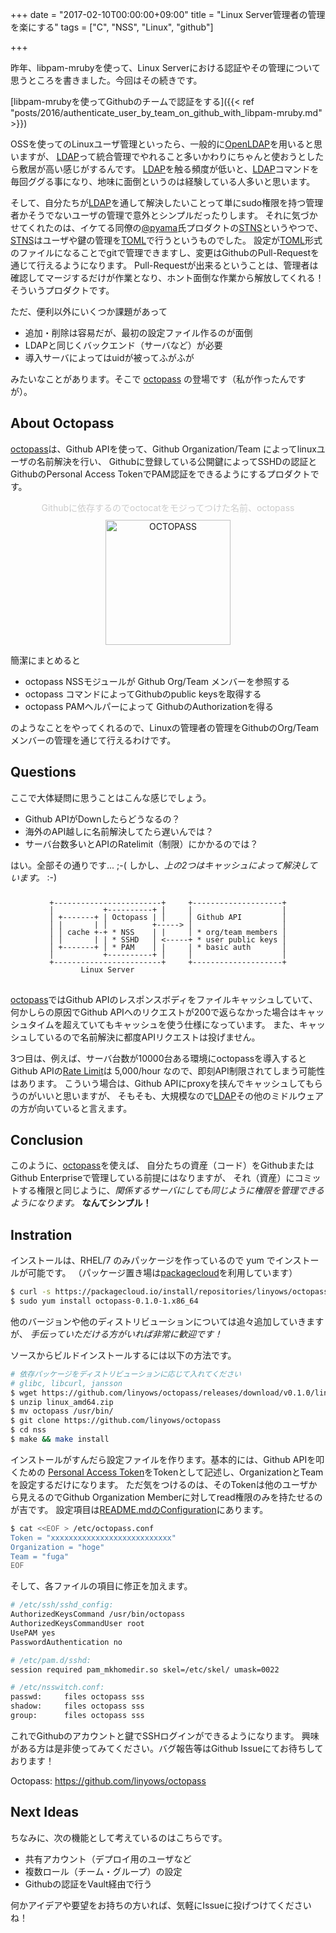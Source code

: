 +++
date = "2017-02-10T00:00:00+09:00"
title = "Linux Server管理者の管理を楽にする"
tags = ["C", "NSS", "Linux", "github"]

+++

昨年、libpam-mrubyを使って、Linux Serverにおける認証やその管理について思うところを書きました。今回はその続きです。

[libpam-mrubyを使ってGithubのチームで認証をする]({{< ref "posts/2016/authenticate_user_by_team_on_github_with_libpam-mruby.md" >}})

OSSを使ってのLinuxユーザ管理といったら、一般的に[OpenLDAP][ldap]を用いると思いますが、
[LDAP][ldap]って統合管理でやれること多いかわりにちゃんと使おうとしたら敷居が高い感じがするんです。
[LDAP][ldap]を触る頻度が低いと、[LDAP][ldap]コマンドを毎回ググる事になり、地味に面倒というのは経験している人多いと思います。

そして、自分たちが[LDAP][ldap]を通して解決したいことって単にsudo権限を持つ管理者かそうでないユーザの管理で意外とシンプルだったりします。
それに気づかせてくれたのは、イケてる同僚の[@pyama][pyama]氏プロダクトの[STNS][stns]というやつで、[STNS][stns]はユーザや鍵の管理を[TOML][toml]で行うというものでした。
設定が[TOML][toml]形式のファイルになることでgitで管理できますし、変更はGithubのPull-Requestを通じて行えるようになります。
Pull-Requestが出来るということは、管理者は確認してマージするだけが作業となり、ホント面倒な作業から解放してくれる！そういうプロダクトです。

ただ、便利以外にいくつか課題があって

- 追加・削除は容易だが、最初の設定ファイル作るのが面倒
- LDAPと同じくバックエンド（サーバなど）が必要
- 導入サーバによってはuidが被ってふがふが

みたいなことがあります。そこで [octopass][octopass] の登場です（私が作ったんですが）。

About Octopass
--------------

[octopass][octopass]は、Github APIを使って、Github Organization/Team によってlinuxユーザの名前解決を行い、
Githubに登録している公開鍵によってSSHDの認証とGithubのPersonal Access TokenでPAM認証をできるようにするプロダクトです。

<figure id="octopass" align="center">
<figcaption style="color:ccc;padding-bottom:10px;">Githubに依存するのでoctocatをモジってつけた名前、octopass</figcaption>
<img alt="OCTOPASS" src="https://github.com/linyows/octopass/blob/master/misc/octopass.png?raw=true" width="200">
</figure>

簡潔にまとめると

- octopass NSSモジュールが Github Org/Team メンバーを参照する
- octopass コマンドによってGithubのpublic keysを取得する
- octopass PAMヘルパーによって GithubのAuthorizationを得る

のようなことをやってくれるので、Linuxの管理者の管理をGithubのOrg/Teamメンバーの管理を通じて行えるわけです。

Questions
---------

ここで大体疑問に思うことはこんな感じでしょう。

- Github APIがDownしたらどうなるの？
- 海外のAPI越しに名前解決してたら遅いんでは？
- サーバ台数多いとAPIのRatelimit（制限）にかかるのでは？

はい。全部その通りです... ;-( しかし、*上の2つはキャッシュによって解決しています。* :-)

<div style="margin:10px 0 30px;"><pre><code class="nohighlight" style="text-align:center;display:block;line-height:1">
+------------------------+     +--------------------+
|           +----------+ |     |                    |
| +-------+ | Octopass | |     | Github API         |
| |       | |          +-----> |                    |
| | cache +-+ * NSS    | |     | * org/team members |
| |       | | * SSHD   | <-----+ * user public keys |
| +-------+ | * PAM    | |     | * basic auth       |
|           +----------+ |     |                    |
+------------------------+     +--------------------+
       Linux Server                                  
</code></pre></div>

[octopass][octopass]ではGithub APIのレスポンスボディをファイルキャッシュしていて、
何かしらの原因でGithub APIへのリクエストが200で返らなかった場合はキャッシュタイムを超えていてもキャッシュを使う仕様になっています。
また、キャッシュしているので名前解決に都度APIリクエストは投げません。

3つ目は、例えば、サーバ台数が10000台ある環境にoctopassを導入すると
Github APIの[Rate Limit][ratelimit]は 5,000/hour なので、即刻API制限されてしまう可能性はあります。
こういう場合は、Github APIにproxyを挟んでキャッシュしてもらうのがいいと思いますが、
そもそも、大規模なので[LDAP][ldap]その他のミドルウェアの方が向いていると言えます。

Conclusion
----------

このように、[octopass][octopass]を使えば、
自分たちの資産（コード）をGithubまたはGithub Enterpriseで管理している前提にはなりますが、
それ（資産）にコミットする権限と同じように、*関係するサーバにしても同じように権限を管理できるようになります。*
**なんてシンプル！**

Instration
----------

インストールは、RHEL/7 のみパッケージを作っているので yum でインストールが可能です。
（パッケージ置き場は[packagecloud][packagecloud]を利用しています）

```sh
$ curl -s https://packagecloud.io/install/repositories/linyows/octopass/script.rpm.sh | sudo bash
$ sudo yum install octopass-0.1.0-1.x86_64
```

他のバージョンや他のディストリビューションについては追々追加していきますが、
*手伝っていただける方がいれば非常に歓迎です！*

ソースからビルドインストールするには以下の方法です。

```sh
# 依存パッケージをディストリビューションに応じて入れてください
# glibc, libcurl, jansson
$ wget https://github.com/linyows/octopass/releases/download/v0.1.0/linux_amd64.zip
$ unzip linux_amd64.zip
$ mv octopass /usr/bin/
$ git clone https://github.com/linyows/octopass
$ cd nss
$ make && make install
```

インストールがすんだら設定ファイルを作ります。基本的には、Github APIを叩くための
[Personal Access Token][token]をTokenとして記述し、OrganizationとTeamを設定するだけになります。
ただ気をつけるのは、そのTokenは他のユーザから見えるのでGithub Organization Memberに対してread権限のみを持たせるのが吉です。
設定項目は[README.mdのConfiguration][conf]にあります。

```sh
$ cat <<EOF > /etc/octopass.conf
Token = "xxxxxxxxxxxxxxxxxxxxxxxxxxx"
Organization = "hoge"
Team = "fuga"
EOF
```

そして、各ファイルの項目に修正を加えます。

```sh
# /etc/ssh/sshd_config:
AuthorizedKeysCommand /usr/bin/octopass
AuthorizedKeysCommandUser root
UsePAM yes
PasswordAuthentication no

# /etc/pam.d/sshd:
session required pam_mkhomedir.so skel=/etc/skel/ umask=0022

# /etc/nsswitch.conf:
passwd:     files octopass sss
shadow:     files octopass sss
group:      files octopass sss
```

これでGithubのアカウントと鍵でSSHログインができるようになります。
興味がある方は是非使ってみてください。バグ報告等はGithub Issueにてお待ちしております！

Octopass: https://github.com/linyows/octopass

Next Ideas
----------

ちなみに、次の機能として考えているのはこちらです。

- 共有アカウント（デプロイ用のユーザなど
- 複数ロール（チーム・グループ）の設定
- Githubの認証をVault経由で行う

何かアイデアや要望をお持ちの方いれば、気軽にIssueに投げつけてくださいね！

[ldap]: http://www.openldap.org/
[pyama]: https://twitter.com/pyama86
[stns]: http://stns.jp
[toml]: https://github.com/toml-lang/toml
[ratelimit]: https://developer.github.com/v3/#rate-limiting
[octopass]: https://github.com/linyows/octopass
[packagecloud]: https://packagecloud.io/linyows/octopass
[conf]: https://github.com/linyows/octopass#configuration
[token]: https://github.com/settings/tokens/new
